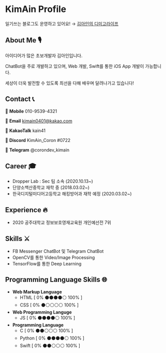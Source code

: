 # KimAin Profile

일기쓰는 블로그도 운영하고 있어요! → [김아인의 디미고라이프](https://kimain050401.github.io/blog)

## About Me 🎙

아이디어가 많은 초보개발자 김아인입니다.

ChatBot을 주로 개발하고 있으며, Web 개발, Swift를 통한 iOS App 개발이 가능합니다.

세상이 더욱 발전할 수 있도록 최선을 다해 배우며 달려나가고 있습니다!

## Contact 📞

📱 **Mobile** 010-9539-4321

📧 **Email** kimain0401@kakao.com

💬 **KakaoTalk** kain41

🔨 **Discord** KimAin_Coron #0722

🔧 **Telegram** @corondev_kimain

## Career 🎓

- Dropper Lab : Sec 팀 소속 (2020.10.13~)
- 단양소백산중학교 재학 중 (2018.03.02~)
- 한국디지털미디어고등학교 해킹방어과 재학 예정 (2020.03.02~)

## Experience 🔥

- 2020 공주대학교 정보보호영재교육원 개인예선전 7위

## Skills ⚔️

- FB Messenger ChatBot 및 Telegram ChatBot
- OpenCV를 통한 Video/Image Processing
- TensorFlow를 통한 Deep Learning

## Programming Language Skills 🌐

- **Web Markup Language**
    - HTML [ 0% ⚫️⚫️⚫️⚫️⚪️ 100% ]
    - CSS [ 0% ⚫️⚪️⚪️⚪️⚪️ 100% ]
- **Web Programming Languge**
    - JS [ 0% ⚫️⚫️⚫️⚫️⚪️ 100% ]
- **Programming Language**
    - C [ 0% ⚫️⚫️⚪️⚪️⚪️ 100% ]
    - Python [ 0% ⚫️⚫️⚫️⚫️⚪️ 100% ]
    - Swift [ 0% ⚫️⚫️⚪️⚪️⚪️ 100% ]
